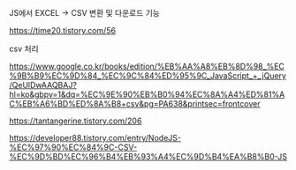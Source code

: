 JS에서 EXCEL -> CSV 변환 및 다운로드 기능

https://time20.tistory.com/56

csv 처리

https://www.google.co.kr/books/edition/%EB%AA%A8%EB%8D%98_%EC%9B%B9%EC%9D%84_%EC%9C%84%ED%95%9C_JavaScript_+_jQuery/QeUlDwAAQBAJ?hl=ko&gbpv=1&dq=%EC%9E%90%EB%B0%94%EC%8A%A4%ED%81%AC%EB%A6%BD%ED%8A%B8+csv&pg=PA638&printsec=frontcover

https://tantangerine.tistory.com/206

https://developer88.tistory.com/entry/NodeJS-%EC%97%90%EC%84%9C-CSV-%EC%9D%BD%EC%96%B4%EB%93%A4%EC%9D%B4%EA%B8%B0-JS

